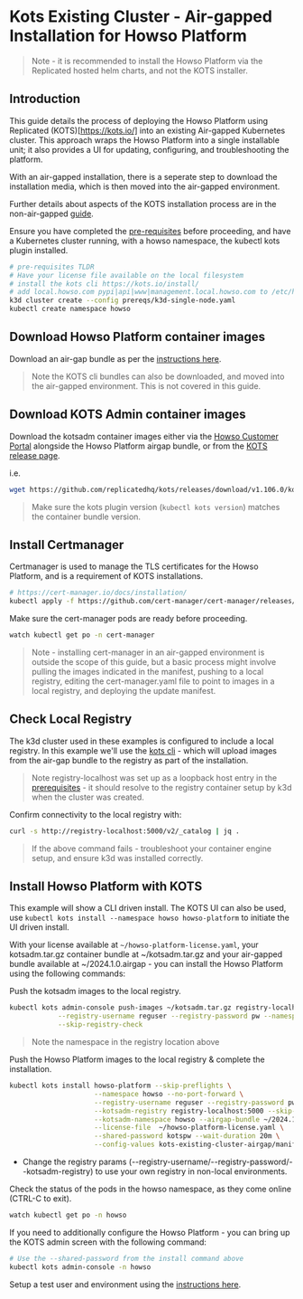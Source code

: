 # Kots Existing Cluster - Air-gapped Installation for Howso Platform 

> Note - it is recommended to install the Howso Platform via the Replicated hosted helm charts, and not the KOTS installer.

## Introduction
This guide details the process of deploying the Howso Platform using Replicated (KOTS)[https://kots.io/] into an existing Air-gapped Kubernetes cluster.  This approach wraps the Howso Platform into a single installable unit; it also provides a UI for updating, configuring, and troubleshooting the platform. 

With an air-gapped installation, there is a seperate step to download the installation media, which is then moved into the air-gapped environment.

Further details about aspects of the KOTS installation process are in the non-air-gapped [guide](../kots-existing-cluster/README.md).

Ensure you have completed the [pre-requisites](../prereqs/README.md) before proceeding, and have a Kubernetes cluster running, with a howso namespace, the kubectl kots plugin installed.

```sh
# pre-requisites TLDR
# Have your license file available on the local filesystem 
# install the kots cli https://kots.io/install/
# add local.howso.com pypi|api|www|management.local.howso.com to /etc/hosts 
k3d cluster create --config prereqs/k3d-single-node.yaml
kubectl create namespace howso
```

## Download Howso Platform container images

Download an air-gap bundle as per the [instructions here](../container-images/README.md#download-air-gap-bundle).

> Note the KOTS cli bundles can also be downloaded, and moved into the air-gapped environment.  This is not covered in this guide.

## Download KOTS Admin container images

Download the kotsadm container images either via the [Howso Customer Portal](https://portal.howso.com) alongside the Howso Platform airgap bundle, or from the [KOTS release page](https://github.com/replicatedhq/kots/releases).

i.e.
```sh
wget https://github.com/replicatedhq/kots/releases/download/v1.106.0/kotsadm.tar.gz -O ~/kotsadm.tar.gz
```

> Make sure the kots plugin version (`kubectl kots version`) matches the container bundle version.

## Install Certmanager

Certmanager is used to manage the TLS certificates for the Howso Platform, and is a requirement of KOTS installations.  

```sh
# https://cert-manager.io/docs/installation/ 
kubectl apply -f https://github.com/cert-manager/cert-manager/releases/download/v1.13.3/cert-manager.yaml
```

Make sure the cert-manager pods are ready before proceeding.  
```sh
watch kubectl get po -n cert-manager
```

> Note - installing cert-manager in an air-gapped environment is outside the scope of this guide, but a basic process might involve pulling the images indicated in the manifest, pushing to a local registry, editing the cert-manager.yaml file to point to images in a local registry, and deploying the update manifest.

## Check Local Registry

The k3d cluster used in these examples is configured to include a local registry.  In this example we'll use the [kots cli](https://kots.io/kots-cli/) - which will upload images from the air-gap bundle to the registry as part of the installation.  

> Note registry-localhost was set up as a loopback host entry in the [prerequisites](../prereqs/README.md) - it should resolve to the registry container setup by k3d when the cluster was created. 

Confirm connectivity to the local registry with:

```sh
curl -s http://registry-localhost:5000/v2/_catalog | jq .
```
> If the above command fails - troubleshoot your container engine setup, and ensure k3d was installed correctly. 

## Install Howso Platform with KOTS 

This example will show a CLI driven install.  The KOTS UI can also be used, use `kubectl kots install --namespace howso howso-platform` to initiate the UI driven install.

With your license available at `~/howso-platform-license.yaml`, your kotsadm.tar.gz container bundle at ~/kotsadm.tar.gz and your air-gapped bundle available at ~/2024.1.0.airgap - you can install the Howso Platform using the following commands:

Push the kotsadm images to the local registry.

```sh
kubectl kots admin-console push-images ~/kotsadm.tar.gz registry-localhost:5000/howso \
            --registry-username reguser --registry-password pw --namespace howso \
            --skip-registry-check
```
> Note the namespace in the registry location above

Push the Howso Platform images to the local registry & complete the installation.

```sh
kubectl kots install howso-platform --skip-preflights \
                     --namespace howso --no-port-forward \
                     --registry-username reguser --registry-password pw \
                     --kotsadm-registry registry-localhost:5000 --skip-registry-check \
                     --kotsadm-namespace howso --airgap-bundle ~/2024.1.0.airgap \
                     --license-file  ~/howso-platform-license.yaml \
                     --shared-password kotspw --wait-duration 20m \
                     --config-values kots-existing-cluster-airgap/manifests/kots-howso-platform.yaml
```

- Change the registry params (--registry-username/--registry-password/--kotsadm-registry) to use your own registry in non-local environments. 

Check the status of the pods in the howso namespace, as they come online (CTRL-C to exit).
```sh
watch kubectl get po -n howso
```

If you need to additionally configure the Howso Platform - you can bring up the KOTS admin screen with the following command:

```sh
# Use the --shared-password from the install command above
kubectl kots admin-console -n howso
```

Setup a test user and environment using the [instructions here](../common/README.md#login-to-the-howso-platform).